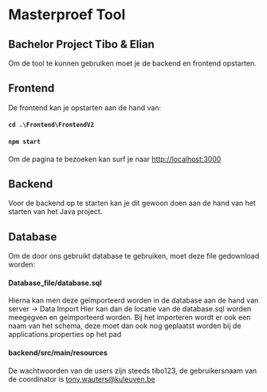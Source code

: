 # Masterproef Tool #

## Bachelor Project Tibo & Elian ##

Om de tool te kunnen gebruiken moet je de backend en frontend opstarten.
## Frontend ##
De frontend kan je opstarten aan de hand van:
#### `cd .\Frontend\FrontendV2`
#### `npm start`

Om de pagina te bezoeken kan surf je naar [http://localhost:3000](http://localhost:3000)

## Backend ##
Voor de backend op te starten kan je dit gewoon doen aan de hand van het starten van het Java project.

## Database ##
Om de door ons gebruikt database te gebruiken, moet deze file gedownload worden:
#### Database_file/database.sql ####

Hierna kan men deze geïmporteerd worden in de database aan de hand van  server -> Data Import
Hier kan dan de locatie van de database.sql worden meegegven en geimporteerd worden.
Bij het importeren wordt er ook een naam van het schema, deze moet dan ook nog geplaatst worden bij de applications.properties op het pad
#### backend/src/main/resources ####

De wachtwoorden van de users zijn steeds tibo123, de gebruikersnaam van de coordinator is tony.wauters@kuleuven.be
